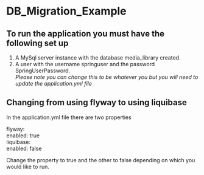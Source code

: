 # DB_Migration_Example
## To run the application you must have the following set up
1. A MySql server instance with the database media_library created.
2. A user with the username springuser and the password SpringUserPassword. <br />
 *Please note you can change this to be whatever you but you will need to update the application.yml file* 

## Changing from using flyway to using liquibase
In the application.yml file there are two properties<br /> 
 
 flyway:<br />
    enabled: true <br />
  liquibase:<br />
    enabled: false   

 
 Change the property to true and the other to false depending on which you would like to run.
    

